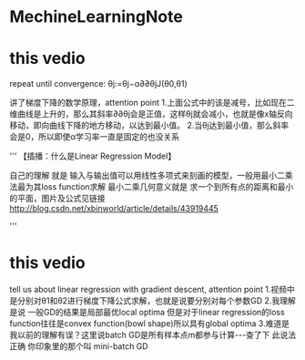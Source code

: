 
# MechineLearningNote


# this vedio
repeat until convergence:
θj:=θj−α∂∂θjJ(θ0,θ1)

讲了梯度下降的数学原理，attention point
1.上面公式中的该是减号，比如现在二维曲线是上升的，那么其斜率∂∂θj会是正值，这样θj就会减小，也就是像x轴反向移动，即向曲线下降的地方移动，以达到最小值。 
2.当θj达到最小值，那么斜率会是0，所以即使α学习率一直是固定的也没关系

'''
【插播：什么是Linear Regression Model】

自己的理解
就是 输入与输出值可以用线性多项式来刻画的模型，一般用最小二乘法最为其loss function求解
最小二乘几何意义就是 求一个到所有点的距离和最小的平面，图片及公式见链接 http://blog.csdn.net/xbinworld/article/details/43919445

'''

# this vedio
tell us about linear regression with gradient descent, attention point
1.视频中是分别对θ1和θ2进行梯度下降公式求解，也就是说要分别对每个参数GD
2.我理解是说 一般GD的结果是局部最优local optima 但是对于linear regression的loss function往往是convex function(bowl shape)所以具有global optima
3.难道是我以前的理解有误？这里说batch GD是所有样本点m都参与计算---查了下 此说法正确 你印象里的那个叫 mini-batch GD
